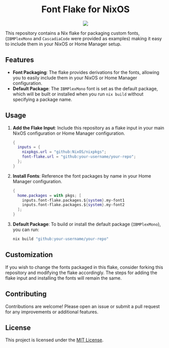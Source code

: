 <div align="center">
    <h1>Font Flake for NixOS</h1>
    <img src="https://camo.githubusercontent.com/6c587786c40763574c1a811ef06e3c7aa93f0daacec04b672e12243c4b066847/68747470733a2f2f6275696c74776974686e69782e6f72672f62616467652e737667"/>
</div>

This repository contains a Nix flake for packaging custom fonts, (`IBMPlexMono` and `CascadiaCode` were provided as examples) making it easy to include them in your NixOS or Home Manager setup.

## Features

- **Font Packaging**: The flake provides derivations for the fonts, allowing you to easily include them in your NixOS or Home Manager configuration.
- **Default Package**: The `IBMPlexMono` font is set as the default package, which will be built or installed when you run `nix build` without specifying a package name.

## Usage

1. **Add the Flake Input**: Include this repository as a flake input in your main NixOS configuration or Home Manager configuration.

   ```nix
   {
     inputs = {
       nixpkgs.url = "github:NixOS/nixpkgs";
       font-flake.url = "github:your-username/your-repo";
     };
   }
   ```

1. **Install Fonts**: Reference the font packages by name in your Home Manager configuration.

   ```nix
   {
     home.packages = with pkgs; [
       inputs.font-flake.packages.${system}.my-font1
       inputs.font-flake.packages.${system}.my-font2
     ];
   }
   ```

1. **Default Package**: To build or install the default package (`IBMPlexMono`), you can run:

   ```sh
   nix build "github:your-username/your-repo"
   ```

## Customization

If you wish to change the fonts packaged in this flake, consider forking this repository and modifying the flake accordingly. The steps for adding the flake input and installing the fonts will remain the same.

## Contributing

Contributions are welcome! Please open an issue or submit a pull request for any improvements or additional features.

## License

This project is licensed under the [MIT License](LICENSE).
